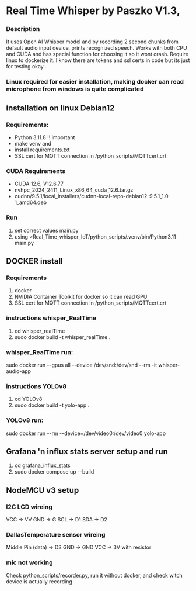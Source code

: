 # Real Time Whisper by Paszko V1.3, 
### Description
It uses Open AI Whisper model and by recording 2 second chunks from default audio input device, prints recognized speech. Works with both CPU and CUDA and has special function for choosing it so it wont crash. Require linux to dockerize it. I know there are tokens and ssl certs in code but its just for testing okay..

### Linux required for easier installation, making docker can read microphone from windows is quite complicated

## installation on linux Debian12
### Requirements:
- Python 3.11.8 !! important
- make venv and 
- install requirements.txt
- SSL cert for MQTT connection in /python_scripts/MQTTcert.crt
### CUDA Requirements
- CUDA 12.6, V12.6.77
- nvhpc_2024_2411_Linux_x86_64_cuda_12.6.tar.gz
- cudnn/9.5.1/local_installers/cudnn-local-repo-debian12-9.5.1_1.0-1_amd64.deb
### Run
1. set correct values main.py
2. using >Real_Time_whisper_IoT/python_scripts/.venv/bin/Python3.11 main.py

## DOCKER install
### Requirements
1. docker
2. NVIDIA Container Toolkit for docker so it can read GPU
3. SSL cert for MQTT connection in /python_scripts/MQTTcert.crt

### instructions whisper_RealTime 
1. cd whisper_realTime
2. sudo docker build -t whisper_realTime .

### whisper_RealTime run:
sudo docker run --gpus all --device /dev/snd:/dev/snd --rm -it whisper-audio-app

### instructions YOLOv8 
1. cd YOLOv8
2. sudo docker build -t yolo-app .

### YOLOv8 run:
sudo docker run --rm --device=/dev/video0:/dev/video0 yolo-app

## Grafana 'n influx stats server setup and run
1. cd grafana_influx_stats
2. sudo docker compose up --build

## NodeMCU v3 setup
### I2C LCD wireing
VCC -> VV
GND -> G
SCL -> D1
SDA -> D2

### DallasTemperature sensor wireing
Middle Pin (data) -> D3
GND -> GND
VCC -> 3V with resistor



### mic not working
Check python_scripts/recorder.py, run it without docker, and check witch device is actually recording